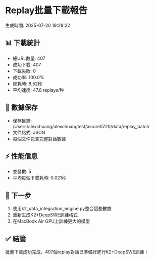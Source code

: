 # Replay批量下載報告
生成時間: 2025-07-20 19:28:22

## 📊 下載統計
- 總URL數量: 407
- 成功下載: 407
- 下載失敗: 0
- 成功率: 100.0%
- 總耗時: 8.52秒
- 平均速度: 47.8 replays/秒

## 📁 數據保存
- 保存目錄: /Users/alexchuang/alexchuangtest/aicore0720/data/replay_batch
- 文件格式: JSON
- 每個文件包含完整對話數據

## ⚡ 性能信息
- 並發數: 5
- 平均每個下載耗時: 0.021秒

## 🎯 下一步
1. 使用k2_data_integration_engine.py整合這些數據
2. 重新生成K2+DeepSWE訓練格式
3. 在MacBook Air GPU上訓練更大的模型

## ✅ 結論
批量下載成功完成，407個replay對話已準備好進行K2+DeepSWE訓練！
